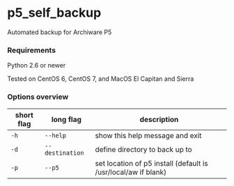 # p5_self_backup

Automated backup for Archiware P5

### Requirements

Python 2.6 or newer

Tested on CentOS 6, CentOS 7, and MacOS El Capitan and Sierra

### Options overview
|short flag|long flag|description|
|-------|-------|-------|
|`-h`|`--help`|show this help message and exit|
|`-d`|`--destination`|define directory to back up to|
|`-p`|`--p5`|set location of p5 install (default is /usr/local/aw if blank)|


